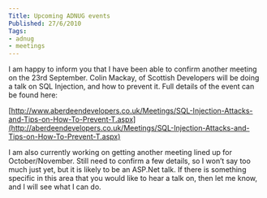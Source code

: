 ```yaml
---
Title: Upcoming ADNUG events
Published: 27/6/2010
Tags:
- adnug
- meetings
---
```


I am happy to inform you that I have been able to confirm another meeting on the 23rd September. Colin Mackay, of Scottish Developers will be doing a talk on SQL Injection, and how to prevent it. Full details of the event can be found here:

[http://www.aberdeendevelopers.co.uk/Meetings/SQL-Injection-Attacks-and-Tips-on-How-To-Prevent-T.aspx](http://aberdeendevelopers.co.uk/Meetings/SQL-Injection-Attacks-and-Tips-on-How-To-Prevent-T.aspx)

I am also currently working on getting another meeting lined up for October/November. Still need to confirm a few details, so I won’t say too much just yet, but it is likely to be an ASP.Net talk. If there is something specific in this area that you would like to hear a talk on, then let me know, and I will see what I can do.
